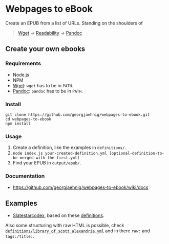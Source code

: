 # Webpages to eBook

Create an EPUB from a list of URLs. Standing on the shoulders of 

> [Wget](https://www.gnu.org/software/wget/) → [Readability](https://github.com/mozilla/readability) → [Pandoc](https://pandoc.org/)

## Create your own ebooks

### Requirements

- Node.js
- NPM
- [Wget](https://www.gnu.org/software/wget/): `wget` has to be in `PATH`.
- [Pandoc](https://pandoc.org/): `pandoc` has to be in `PATH`.

### Install

    git clone https://github.com/georgjaehnig/webpages-to-ebook.git
    cd webpages-to-ebook
    npm install

### Usage

1. Create a definition, like the examples in `definitions/`.
2. `node index.js your-created-definition.yml [optional-definition-to-be-merged-with-the-first.yml]`
3. Find your EPUB in `output/epub/`.

### Documentation

- https://github.com/georgjaehnig/webpages-to-ebook/wiki/docs

## Examples

- [Slatestarcodex](https://mega.nz/folder/JZBAhSQS#Odgm1WR_SJ4zeFMl-4wvDw), based on these [definitions](definitions/).

Also some structuring with raw HTML is possible, check 
[`definitions/library_of_scott_alexandria.yml`](definitions/library_of_scott_alexandria.yml) and in there `raw:` and `tags:/title:`.
